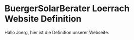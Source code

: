 # BuergerSolarBerater Loerrach Website Definition

Hallo Joerg, hier ist die Definition unserer Webseite.
